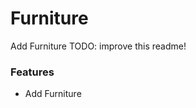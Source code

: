 # Furniture<!--$headerTitle--><!--$pmc:delete-->

Add Furniture TODO: improve this readme! <!--$pmc:headerSize-->

### Features
- Add Furniture
